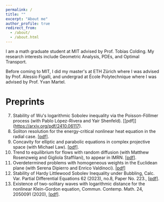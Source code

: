 ```yaml
---
permalink: /
title: ""
excerpt: "About me"
author_profile: true
redirect_from: 
  - /about/
  - /about.html
---
```

I am a math graduate student at MIT advised by Prof. Tobias Colding. My research interests include Geometric Analysis, PDEs, and Optimal Transport. 

Before coming to MIT, I did my master's at ETH Zürich where I was advised by Prof. Alessio Figalli, and undergrad at École Polytechnique where I was advised by Prof. Yvan Martel. 

Preprints
===
7. Stability of Wu's logarithmic Sobolev inequality via the Poisson-Föllmer process (with Pablo López-Rivera and Yair Shenfeld). [[pdf]] (https://arxiv.org/pdf/2410.06117).
6. Soliton resolution for the energy-critical nonlinear heat equation in the radial case. [[pdf]](https://shrey183.github.io/files/NLH_D14.pdf).
5. Concavity for elliptic and parabolic equations in complex projective space (with Michael Law). [[pdf]](https://arxiv.org/abs/2403.16783).
4. Trend to equilibrium for flows with random diffusion (with Matthew Rosenzweig and Gigliola Staffilani), to appear in IMRN. [[pdf]](https://arxiv.org/abs/2307.03147).
3. Overdetermined problems with homogeneous weights in the Euclidean plane (with Serena Dipierro and Enrico Valdinoci). [[pdf]](https://shrey183.github.io/files/od_2.pdf)
2. Stability of Hardy Littlewood Sobolev Inequality under Bubbling, Calc. Var. Partial Differential Equations 62 (2023), no.8, Paper No. 223., 	[[pdf]](https://arxiv.org/abs/2109.12610).
1. Existence of two-solitary waves with logarithmic distance for the nonlinear Klein-Gordon equation, Commun. Contemp. Math. 24, 2050091 (2020), [[pdf]](https://arxiv.org/abs/2010.04852).


